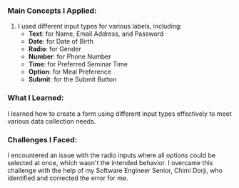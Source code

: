 ### Main Concepts I Applied:
1. I used different input types for various labels, including:
   - **Text**: for Name, Email Address, and Password
   - **Date**: for Date of Birth
   - **Radio**: for Gender
   - **Number**: for Phone Number
   - **Time**: for Preferred Seminar Time
   - **Option**: for Meal Preference
   - **Submit**: for the Submit Button

### What I Learned:
I learned how to create a form using different input types effectively to meet various data collection needs.

### Challenges I Faced:
I encountered an issue with the radio inputs where all options could be selected at once, which wasn't the intended behavior. I overcame this challenge with the help of my Software Engineer Senior, Chimi Dorji, who identified and corrected the error for me.